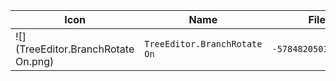 | Icon | Name | File ID |
| ---  | ---  | ---     |
| ![](TreeEditor.BranchRotate On.png) | `TreeEditor.BranchRotate On` | `-5784820501234785511` |
